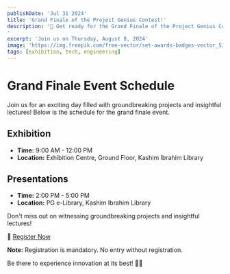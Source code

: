 ```yaml
---
publishDate: 'Jul 31 2024'
title: 'Grand Finale of the Project Genius Contest!'
description: '📣 Get ready for the Grand Finale of the Project Genius Contest! 🎉
'
excerpt: 'Join us on Thursday, August 8, 2024'
image: 'https://img.freepik.com/free-vector/set-awards-badges-vector_53876-64088.jpg?t=st=1722427827~exp=1722431427~hmac=a2f34c6071e9e4ffb3328f3ba150cbe5156e7fb40a93d9b54ab6ffa3e4f29803&w=740'
tags: [exhibition, tech, engineering]
---
```


# Grand Finale Event Schedule

Join us for an exciting day filled with groundbreaking projects and insightful lectures! Below is the schedule for the grand finale event.

## Exhibition

- **Time:** 9:00 AM - 12:00 PM
- **Location:** Exhibition Centre, Ground Floor, Kashim Ibrahim Library

## Presentations

- **Time:** 2:00 PM - 5:00 PM
- **Location:** PG e-Library, Kashim Ibrahim Library

Don't miss out on witnessing groundbreaking projects and insightful lectures!

🔗 [Register Now](https://docs.google.com/forms/d/e/1FAIpQLSfvLgO45s-6fyDumdtimkUDXr7jF7-En6YBGtThoJ1EbvrOcg/viewform?usp=sf_link)

**Note:** Registration is mandatory. No entry without registration.

Be there to experience innovation at its best! 🚀✨

<!-- [[Top]](#top) -->
